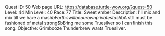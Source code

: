 Quest ID: 50
Web page URL: https://database.turtle-wow.org/?quest=50
Level: 44
Min Level: 40
Race: 77
Title: Sweet Amber
Description: I'll mix and mix till we have a mash$bFor this will be our own private stash$bA still must be fashioned of metal strong$bBring me some Truesilver so I can finish this song.
Objective: Grimbooze Thunderbrew wants Truesilver.
